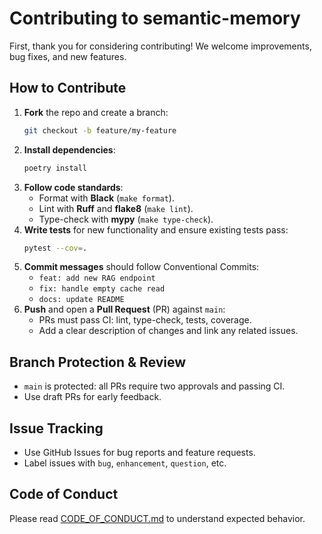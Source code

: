 # Contributing to semantic-memory

First, thank you for considering contributing! We welcome improvements, bug fixes, and new features.

## How to Contribute

1. **Fork** the repo and create a branch:
   ```bash
   git checkout -b feature/my-feature
   ```
2. **Install dependencies**:
   ```bash
   poetry install
   ```
3. **Follow code standards**:
   - Format with **Black** (`make format`).
   - Lint with **Ruff** and **flake8** (`make lint`).
   - Type-check with **mypy** (`make type-check`).
4. **Write tests** for new functionality and ensure existing tests pass:
   ```bash
   pytest --cov=.
   ```
5. **Commit messages** should follow Conventional Commits:
   - `feat: add new RAG endpoint`
   - `fix: handle empty cache read`
   - `docs: update README`
6. **Push** and open a **Pull Request** (PR) against `main`:
   - PRs must pass CI: lint, type-check, tests, coverage.
   - Add a clear description of changes and link any related issues.

## Branch Protection & Review

- `main` is protected: all PRs require two approvals and passing CI.
- Use draft PRs for early feedback.

## Issue Tracking

- Use GitHub Issues for bug reports and feature requests.
- Label issues with `bug`, `enhancement`, `question`, etc.

## Code of Conduct

Please read [CODE\_OF\_CONDUCT.md](CODE_OF_CONDUCT.md) to understand expected behavior.

